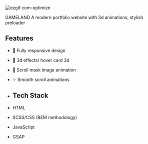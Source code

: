 ![ezgif com-optimize](https://github.com/user-attachments/assets/c9a3e15f-c8fc-4ffc-9713-59c7b692b721)

GAMELAND
A modern portfolio website with 3d animations, stylish preloader

## Features
- 📱 Fully responsive design
- 🎯 3d effects/ hover card 3d
- 🎥 Scroll mask image animation
- ✨ Smooth scroll animations 

- ## Tech Stack
- HTML
- SCSS/CSS (BEM methodology)
- JavaScript
- GSAP
